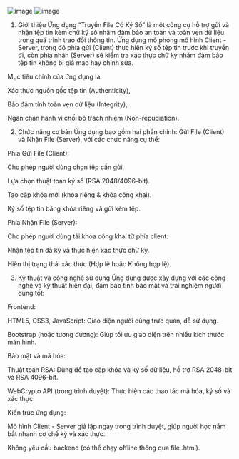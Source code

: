 ![image](https://github.com/user-attachments/assets/21fc4dbb-fcf6-4a99-a663-3399b2eb0852)
![image](https://github.com/user-attachments/assets/9c59f37a-8ffa-4ce2-99bd-92d755bc8a1f)
1. Giới thiệu
Ứng dụng “Truyền File Có Ký Số” là một công cụ hỗ trợ gửi và nhận tệp tin kèm chữ ký số nhằm đảm bảo an toàn và toàn vẹn dữ liệu trong quá trình trao đổi thông tin. Ứng dụng mô phỏng mô hình Client - Server, trong đó phía gửi (Client) thực hiện ký số tệp tin trước khi truyền đi, còn phía nhận (Server) sẽ kiểm tra xác thực chữ ký nhằm đảm bảo tệp tin không bị giả mạo hay chỉnh sửa.

Mục tiêu chính của ứng dụng là:

Xác thực nguồn gốc tệp tin (Authenticity),

Bảo đảm tính toàn vẹn dữ liệu (Integrity),

Ngăn chặn hành vi chối bỏ trách nhiệm (Non-repudiation).

2. Chức năng cơ bản
Ứng dụng bao gồm hai phần chính: Gửi File (Client) và Nhận File (Server), với các chức năng cụ thể:

Phía Gửi File (Client):

Cho phép người dùng chọn tệp cần gửi.

Lựa chọn thuật toán ký số (RSA 2048/4096-bit).

Tạo cặp khóa mới (khóa riêng & khóa công khai).

Ký số tệp tin bằng khóa riêng và gửi kèm tệp.

Phía Nhận File (Server):

Cho phép người dùng tải khóa công khai từ phía client.

Nhận tệp tin đã ký và thực hiện xác thực chữ ký.

Hiển thị trạng thái xác thực (Hợp lệ hoặc Không hợp lệ).

3. Kỹ thuật và công nghệ sử dụng
Ứng dụng được xây dựng với các công nghệ và kỹ thuật hiện đại, đảm bảo tính bảo mật và trải nghiệm người dùng tốt:

Frontend:

HTML5, CSS3, JavaScript: Giao diện người dùng trực quan, dễ sử dụng.

Bootstrap (hoặc tương đương): Giúp tối ưu giao diện trên nhiều kích thước màn hình.

Bảo mật và mã hóa:

Thuật toán RSA: Dùng để tạo cặp khóa và ký số dữ liệu, hỗ trợ RSA 2048-bit và RSA 4096-bit.

WebCrypto API (trong trình duyệt): Thực hiện các thao tác mã hóa, ký số và xác thực.

Kiến trúc ứng dụng:

Mô hình Client - Server giả lập ngay trong trình duyệt, giúp người học nắm bắt nhanh cơ chế ký và xác thực.

Không yêu cầu backend (có thể chạy offline thông qua file .html).
